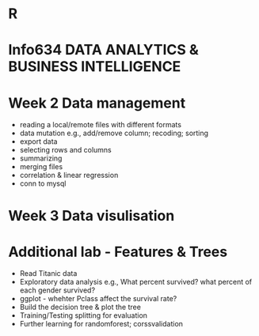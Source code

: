 # R
# Info634 DATA ANALYTICS & BUSINESS INTELLIGENCE 
# Week 2 Data management 
- reading a local/remote files with different formats
- data mutation e.g., add/remove column; recoding; sorting
- export data 
- selecting rows and columns
- summarizing
- merging files 
- correlation & linear regression 
- conn to mysql 

# Week 3 Data visulisation 

# Additional lab - Features & Trees 
- Read Titanic data 
- Exploratory data analysis e.g., What percent survived? what percent of each gender survived? 
- ggplot - whehter Pclass affect the survival rate?
- Build the decision tree & plot the tree 
- Training/Testing splitting for evaluation 
- Further learning for randomforest; corssvalidation
